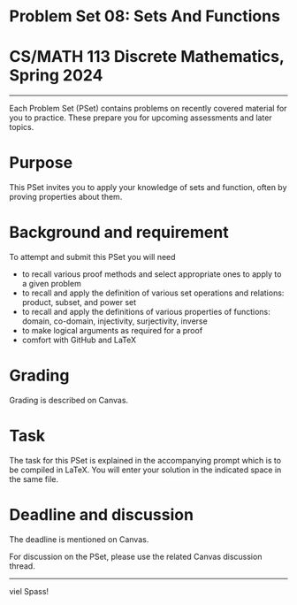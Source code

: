 # Problem Set 08: Sets And Functions

# CS/MATH 113 Discrete Mathematics, Spring 2024
***

Each Problem Set (PSet) contains problems on recently covered material for you to practice. These prepare you for upcoming assessments and later topics.

# Purpose

This PSet invites you to apply your knowledge of sets and function, often by proving properties about them.

# Background and requirement

To attempt and submit this PSet you will need
- to recall various proof methods and select appropriate ones to apply to a given problem
- to recall and apply the definition of various set operations and relations: product, subset, and power set
- to recall and apply the definitions of various properties of functions: domain, co-domain, injectivity, surjectivity, inverse
- to make logical arguments as required for a proof
- comfort with GitHub and LaTeX

# Grading

Grading is described on Canvas.

# Task

The task for this PSet is explained in the accompanying prompt which is to be compiled in LaTeX. You will enter your solution in the indicated space in the same file.

# Deadline and discussion

The deadline is mentioned on Canvas.

For discussion on the PSet, please use the related Canvas discussion thread.

---
viel Spass!
